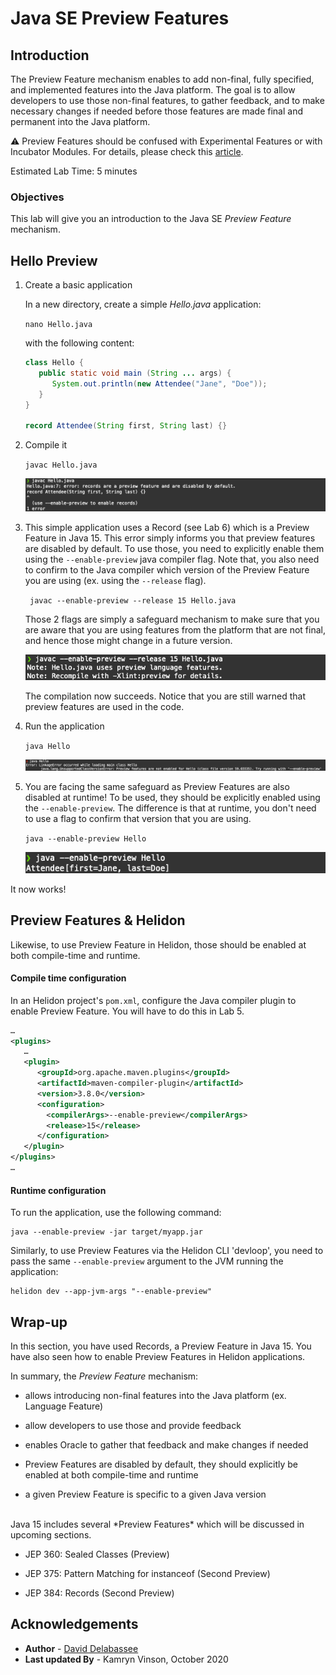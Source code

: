 # Java SE Preview Features

## Introduction

The Preview Feature mechanism enables to add non-final, fully specified, and implemented features into the Java platform. The goal is to allow developers to use those non-final features, to gather feedback, and to make necessary changes if needed before those features are made final and permanent into the Java platform.

⚠️ Preview Features should be confused with Experimental Features or with Incubator Modules. For details, please check this [article](https://blogs.oracle.com/javamagazine/the-role-of-previews-in-java-14-java-15-java-16-and-beyond). 

Estimated Lab Time: 5 minutes

### Objectives
This lab will give you an introduction to the Java SE *Preview Feature* mechanism.

## Hello Preview 

1. Create a basic application

   In a new directory, create a simple _Hello.java_ application:

   `
   nano Hello.java
   `

   with the following content:

      ```java
      class Hello {
         public static void main (String ... args) {
            System.out.println(new Attendee("Jane", "Doe"));
         }
      }

      record Attendee(String first, String last) {}

      ```


2. Compile it

   `javac Hello.java`

      ![](.././images/lab4-1.png " ")


3. This simple application uses a Record (see Lab 6) which is a Preview Feature in Java 15. This error simply informs you that preview features are disabled by default. To use those, you need to explicitly enable them using the `--enable-preview` java compiler flag. Note that, you also need to confirm to the Java compiler which version of the Preview Feature you are using (ex. using the `--release` flag). 

   ` javac --enable-preview --release 15 Hello.java`

   Those 2 flags are simply a safeguard mechanism to make sure that you are aware that you are using features from the platform that are not final, and hence those might change in a future version.

      ![](.././images/lab4-1.5.png " ")

   The compilation now succeeds. Notice that you are still warned that preview features are used in the code.


4. Run the application

   `java Hello`

      ![](.././images/lab4-2.png " ")

5. You are facing the same safeguard as Preview Features are also disabled at runtime! To be used, they should be explicitly enabled using the `--enable-preview`. The difference is that at runtime, you don't need to use a flag to confirm that version that you are using.

   `java --enable-preview Hello`

      ![](.././images/lab4-3.png " ")

It now works!

## Preview Features & Helidon

Likewise, to use Preview Feature in Helidon, those should be enabled at both compile-time and runtime.

#### Compile time configuration

In an Helidon project's `pom.xml`, configure the Java compiler plugin to enable Preview Feature. You will have to do this in Lab 5.

```xml
…
<plugins>
   …
   <plugin>
      <groupId>org.apache.maven.plugins</groupId>
      <artifactId>maven-compiler-plugin</artifactId>
      <version>3.8.0</version>
      <configuration>
        <compilerArgs>--enable-preview</compilerArgs>
        <release>15</release>
      </configuration>
   </plugin>
</plugins>
…
```
#### Runtime configuration

To run the application, use the following command:

```
java --enable-preview -jar target/myapp.jar
```

Similarly, to use Preview Features via the Helidon CLI 'devloop', you need to pass the same `--enable-preview` argument to the JVM running the application:

```
helidon dev --app-jvm-args "--enable-preview"
```

## Wrap-up

In this section, you have used Records, a Preview Feature in Java 15. You have also seen how to enable Preview Features in Helidon applications.

In summary, the _Preview Feature_ mechanism:

* allows introducing non-final features into the Java platform (ex. Language Feature)

* allow developers to use those and provide feedback

* enables Oracle to gather that feedback and make changes if needed

* Preview Features are disabled by default, they should explicitly be enabled at both compile-time and runtime

* a given Preview Feature is specific to a given Java version

<br>
Java 15 includes several *Preview Features* which will be discussed in upcoming sections.

* JEP 360: Sealed Classes (Preview)

* JEP 375: Pattern Matching for instanceof (Second Preview)

* JEP 384: Records (Second Preview)

## Acknowledgements

 - **Author** - [David Delabassee](https://delabassee.com)
 - **Last updated By** - Kamryn Vinson, October 2020

